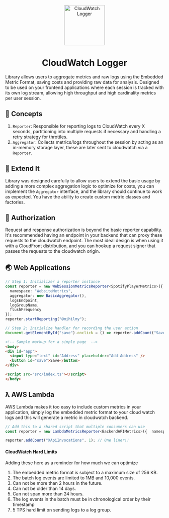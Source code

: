 <p align="center">
    <img alt="CloudWatch Logger" src="https://i.imgur.com/wO8kkGz.png" height="128" />
    <h1 align="center">CloudWatch Logger</h1>
</p>

Library allows users to aggregate metrics and raw logs using the Embedded Metric Format, saving costs and providing raw data for analysis.
Designed to be used on your frontend applications where each session is tracked with its own log stream, allowing high throughput and high
cardinality metrics per user session.

## 📖 Concepts

1. `Reporter`: Responsible for reporting logs to CloudWatch every X seconds, partitioning into multiple requests if necessary and handling a
   retry strategy for throttles.
1. `Aggregator`: Collects metrics/logs throughout the session by acting as an in-memory storage layer, these are later sent to cloudwatch
   via a `Reporter`.

## 🔌 Extend It

Library was designed carefully to allow users to extend the basic usage by adding a more complex aggregation logic to optimize for costs,
you can implement the `Aggregator` interface, and the library should continue to work as expected. You have the ability to create custom 
metric classes and factories.

## 🔐 Authorization

Request and response authorization is beyond the basic reporter capability. It's recommended having an endpoint in your backend that can
proxy these requests to the cloudwatch endpoint. The most ideal design is when using it with a CloudFront distribution, and you can hookup a
request signer that passes the requests to the cloudwatch origin.

## 🌏 Web Applications

```typescript
// Step 1: Initializer a reporter instance
const reporter = new WebSessionMetricsReporter<SpotifyPlayerMetrics>({
  namespace: "WebsiteMetrics",  
  aggregator: new BasicAggregator(),
  logsEndpoint,
  logGroupName,
  flushFrequency
});
reporter.startReporting("@mihilmy");

// Step 2: Initialize handler for recording the user action
document.getElementById("save").onclick = () => reporter.addCount("SaveButtonClicks", 1);

```

```HTML
<!-- Sample markup for a simple page  -->
<body>
<div id="app">
  <input type="text" id="Address" placeholder="Add Address" />
  <button id="save">Save</button>
</div>

<script src="src/index.ts"></script>
</body>
```

## ƛ AWS Lambda

AWS Lambda makes it too easy to include custom metrics in your application, simply log the embedded metric format to your cloud watch 
logs and this will generate a metric in cloudwatch backend.

```typescript
// Add this to a shared script that multiple consumers can use
const reporter = new LambdaMetricsReporter<BackendAPIMetrics>({  namespace: "BackendMetrics" });

reporter.addCount("XApiInvocations", 1); // One liner!!
```

#### CloudWatch Hard Limits

Adding these here as a reminder for how much we can optimize

1. The embedded metric format is subject to a maximum size of 256 KB.
1. The batch log events are limited to 1MB and 10,000 events.
1. Can not be more than 2 hours in the future.
1. Can not be older than 14 days.
1. Can not span more than 24 hours.
1. The log events in the batch must be in chronological order by their timestamp
1. 5 TPS hard limit on sending logs to a log group.




